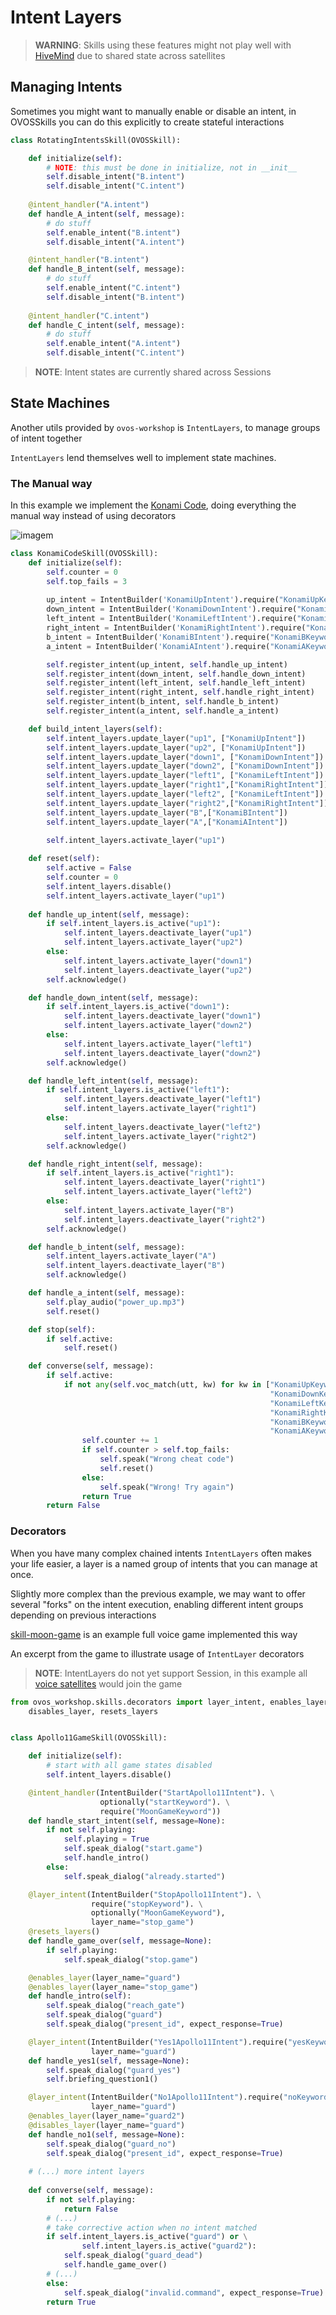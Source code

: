 # Intent Layers

> **WARNING**: Skills using these features might not play well with [HiveMind](https://jarbashivemind.github.io/HiveMind-community-docs/) due to shared state across satellites

## Managing Intents

Sometimes you might want to manually enable or disable an intent, in OVOSSkills you can do this explicitly to create stateful interactions

```python
class RotatingIntentsSkill(OVOSSkill):

    def initialize(self):
        # NOTE: this must be done in initialize, not in __init__
        self.disable_intent("B.intent")
        self.disable_intent("C.intent")
        
    @intent_handler("A.intent")
    def handle_A_intent(self, message):
        # do stuff
        self.enable_intent("B.intent")
        self.disable_intent("A.intent")

    @intent_handler("B.intent")
    def handle_B_intent(self, message):
        # do stuff
        self.enable_intent("C.intent")
        self.disable_intent("B.intent")
        
    @intent_handler("C.intent")
    def handle_C_intent(self, message):
        # do stuff
        self.enable_intent("A.intent")
        self.disable_intent("C.intent")
```

> **NOTE**: Intent states are currently shared across Sessions


## State Machines

Another utils provided by `ovos-workshop` is `IntentLayers`, to manage groups of intent together

`IntentLayers` lend themselves well to implement state machines.

### The Manual way

In this example we implement the [Konami Code](https://en.wikipedia.org/wiki/Konami_Code), doing everything the manual way instead of using decorators

![imagem](https://github.com/OpenVoiceOS/ovos-technical-manual/assets/33701864/13b9de20-1f8d-44b3-9b65-c13a79a41b1e)

```python
class KonamiCodeSkill(OVOSSkill):
    def initialize(self):
        self.counter = 0
        self.top_fails = 3
        
        up_intent = IntentBuilder('KonamiUpIntent').require("KonamiUpKeyword").build()
        down_intent = IntentBuilder('KonamiDownIntent').require("KonamiDownKeyword").build()
        left_intent = IntentBuilder('KonamiLeftIntent').require("KonamiLeftKeyword").build()
        right_intent = IntentBuilder('KonamiRightIntent').require("KonamiRightKeyword").build()
        b_intent = IntentBuilder('KonamiBIntent').require("KonamiBKeyword").build()
        a_intent = IntentBuilder('KonamiAIntent').require("KonamiAKeyword").build()

        self.register_intent(up_intent, self.handle_up_intent)
        self.register_intent(down_intent, self.handle_down_intent)
        self.register_intent(left_intent, self.handle_left_intent)
        self.register_intent(right_intent, self.handle_right_intent)
        self.register_intent(b_intent, self.handle_b_intent)
        self.register_intent(a_intent, self.handle_a_intent)

    def build_intent_layers(self):
        self.intent_layers.update_layer("up1", ["KonamiUpIntent"])
        self.intent_layers.update_layer("up2", ["KonamiUpIntent"])
        self.intent_layers.update_layer("down1", ["KonamiDownIntent"])
        self.intent_layers.update_layer("down2", ["KonamiDownIntent"])
        self.intent_layers.update_layer("left1", ["KonamiLeftIntent"])
        self.intent_layers.update_layer("right1",["KonamiRightIntent"])
        self.intent_layers.update_layer("left2", ["KonamiLeftIntent"])
        self.intent_layers.update_layer("right2",["KonamiRightIntent"])
        self.intent_layers.update_layer("B",["KonamiBIntent"])
        self.intent_layers.update_layer("A",["KonamiAIntent"])
        
        self.intent_layers.activate_layer("up1")

    def reset(self):
        self.active = False
        self.counter = 0
        self.intent_layers.disable()
        self.intent_layers.activate_layer("up1")
        
    def handle_up_intent(self, message):
        if self.intent_layers.is_active("up1"):
            self.intent_layers.deactivate_layer("up1")
            self.intent_layers.activate_layer("up2")
        else:
            self.intent_layers.activate_layer("down1")
            self.intent_layers.deactivate_layer("up2")
        self.acknowledge()

    def handle_down_intent(self, message):        
        if self.intent_layers.is_active("down1"):
            self.intent_layers.deactivate_layer("down1")
            self.intent_layers.activate_layer("down2")
        else:
            self.intent_layers.activate_layer("left1")
            self.intent_layers.deactivate_layer("down2")
        self.acknowledge()

    def handle_left_intent(self, message):       
        if self.intent_layers.is_active("left1"):
            self.intent_layers.deactivate_layer("left1")
            self.intent_layers.activate_layer("right1")
        else:
            self.intent_layers.deactivate_layer("left2")
            self.intent_layers.activate_layer("right2")
        self.acknowledge()

    def handle_right_intent(self, message):
        if self.intent_layers.is_active("right1"):
            self.intent_layers.deactivate_layer("right1")
            self.intent_layers.activate_layer("left2")
        else:
            self.intent_layers.activate_layer("B")
            self.intent_layers.deactivate_layer("right2")
        self.acknowledge()

    def handle_b_intent(self, message):
        self.intent_layers.activate_layer("A")
        self.intent_layers.deactivate_layer("B")
        self.acknowledge()

    def handle_a_intent(self, message):        
        self.play_audio("power_up.mp3")
        self.reset()

    def stop(self):
        if self.active:
            self.reset()

    def converse(self, message):
        if self.active:
            if not any(self.voc_match(utt, kw) for kw in ["KonamiUpKeyword", 
                                                          "KonamiDownKeyword", 
                                                          "KonamiLeftKeyword", 
                                                          "KonamiRightKeyword", 
                                                          "KonamiBKeyword", 
                                                          "KonamiAKeyword"]):
                self.counter += 1
                if self.counter > self.top_fails:
                    self.speak("Wrong cheat code")
                    self.reset()
                else:
                    self.speak("Wrong! Try again")
                return True
        return False
```

### Decorators

When you have many complex chained intents `IntentLayers` often makes your life easier, a layer is a named group of intents that you can manage at once.

Slightly more complex than the previous example, we may want to offer several "forks" on the intent execution, enabling different intent groups depending on previous interactions

[skill-moon-game](https://github.com/JarbasSkills/skill-moon-game/) is an example full voice game implemented this way

An excerpt from the game to illustrate usage of `IntentLayer` decorators

> **NOTE**: IntentLayers do not yet support Session, in this example all [voice satellites](https://jarbashivemind.github.io/HiveMind-community-docs/07_voicesat/) would join the game

```python
from ovos_workshop.skills.decorators import layer_intent, enables_layer, \
    disables_layer, resets_layers


class Apollo11GameSkill(OVOSSkill):

    def initialize(self):
        # start with all game states disabled
        self.intent_layers.disable()

    @intent_handler(IntentBuilder("StartApollo11Intent"). \
                    optionally("startKeyword"). \
                    require("MoonGameKeyword"))
    def handle_start_intent(self, message=None):
        if not self.playing:
            self.playing = True
            self.speak_dialog("start.game")
            self.handle_intro()
        else:
            self.speak_dialog("already.started")

    @layer_intent(IntentBuilder("StopApollo11Intent"). \
                  require("stopKeyword"). \
                  optionally("MoonGameKeyword"),
                  layer_name="stop_game")
    @resets_layers()
    def handle_game_over(self, message=None):
        if self.playing:
            self.speak_dialog("stop.game")

    @enables_layer(layer_name="guard")
    @enables_layer(layer_name="stop_game")
    def handle_intro(self):
        self.speak_dialog("reach_gate")
        self.speak_dialog("guard")
        self.speak_dialog("present_id", expect_response=True)

    @layer_intent(IntentBuilder("Yes1Apollo11Intent").require("yesKeyword"),
                  layer_name="guard")
    def handle_yes1(self, message=None):
        self.speak_dialog("guard_yes")
        self.briefing_question1()

    @layer_intent(IntentBuilder("No1Apollo11Intent").require("noKeyword"),
                  layer_name="guard")
    @enables_layer(layer_name="guard2")
    @disables_layer(layer_name="guard")
    def handle_no1(self, message=None):
        self.speak_dialog("guard_no")
        self.speak_dialog("present_id", expect_response=True)
        
    # (...) more intent layers
    
    def converse(self, message):
        if not self.playing:
            return False
        # (...)
        # take corrective action when no intent matched
        if self.intent_layers.is_active("guard") or \
                self.intent_layers.is_active("guard2"):
            self.speak_dialog("guard_dead")
            self.handle_game_over()
        # (...)
        else:
            self.speak_dialog("invalid.command", expect_response=True)
        return True
```
